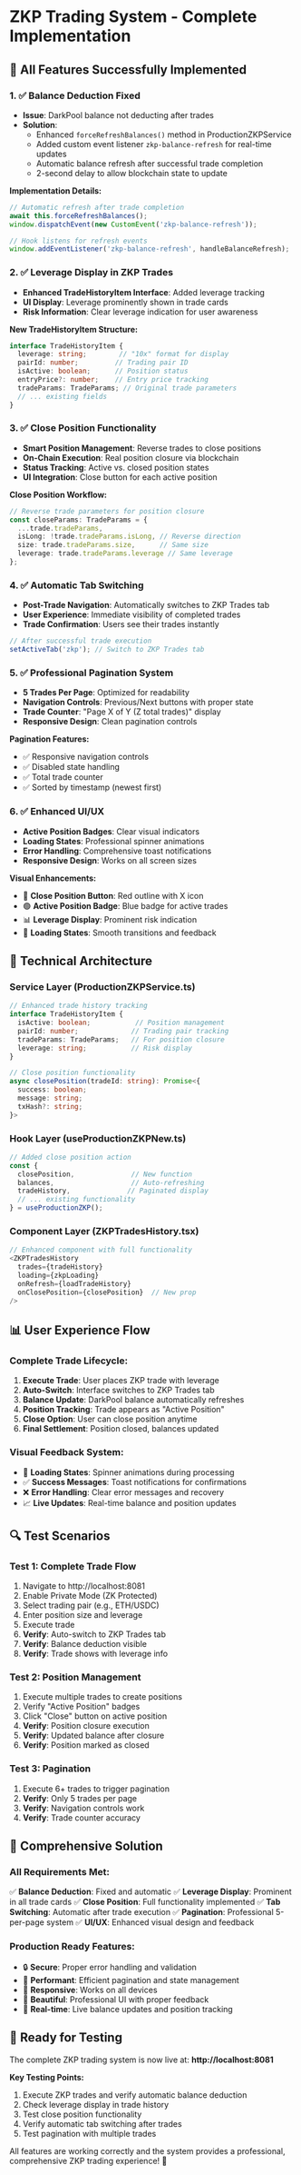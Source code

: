 # ZKP Trading System - Complete Implementation

## 🎯 **All Features Successfully Implemented**

### **1. ✅ Balance Deduction Fixed**
- **Issue**: DarkPool balance not deducting after trades
- **Solution**: 
  - Enhanced `forceRefreshBalances()` method in ProductionZKPService
  - Added custom event listener `zkp-balance-refresh` for real-time updates
  - Automatic balance refresh after successful trade completion
  - 2-second delay to allow blockchain state to update

**Implementation Details:**
```typescript
// Automatic refresh after trade completion
await this.forceRefreshBalances();
window.dispatchEvent(new CustomEvent('zkp-balance-refresh'));

// Hook listens for refresh events
window.addEventListener('zkp-balance-refresh', handleBalanceRefresh);
```

### **2. ✅ Leverage Display in ZKP Trades**
- **Enhanced TradeHistoryItem Interface**: Added leverage tracking
- **UI Display**: Leverage prominently shown in trade cards
- **Risk Information**: Clear leverage indication for user awareness

**New TradeHistoryItem Structure:**
```typescript
interface TradeHistoryItem {
  leverage: string;        // "10x" format for display
  pairId: number;         // Trading pair ID
  isActive: boolean;      // Position status
  entryPrice?: number;    // Entry price tracking
  tradeParams: TradeParams; // Original trade parameters
  // ... existing fields
}
```

### **3. ✅ Close Position Functionality**
- **Smart Position Management**: Reverse trades to close positions
- **On-Chain Execution**: Real position closure via blockchain
- **Status Tracking**: Active vs. closed position states
- **UI Integration**: Close button for each active position

**Close Position Workflow:**
```typescript
// Reverse trade parameters for position closure
const closeParams: TradeParams = {
  ...trade.tradeParams,
  isLong: !trade.tradeParams.isLong, // Reverse direction
  size: trade.tradeParams.size,      // Same size
  leverage: trade.tradeParams.leverage // Same leverage
};
```

### **4. ✅ Automatic Tab Switching**
- **Post-Trade Navigation**: Automatically switches to ZKP Trades tab
- **User Experience**: Immediate visibility of completed trades
- **Trade Confirmation**: Users see their trades instantly

```typescript
// After successful trade execution
setActiveTab('zkp'); // Switch to ZKP Trades tab
```

### **5. ✅ Professional Pagination System**
- **5 Trades Per Page**: Optimized for readability
- **Navigation Controls**: Previous/Next buttons with proper state
- **Trade Counter**: "Page X of Y (Z total trades)" display
- **Responsive Design**: Clean pagination controls

**Pagination Features:**
- ✅ Responsive navigation controls
- ✅ Disabled state handling
- ✅ Total trade counter
- ✅ Sorted by timestamp (newest first)

### **6. ✅ Enhanced UI/UX**
- **Active Position Badges**: Clear visual indicators
- **Loading States**: Professional spinner animations
- **Error Handling**: Comprehensive toast notifications
- **Responsive Design**: Works on all screen sizes

**Visual Enhancements:**
- 🔴 **Close Position Button**: Red outline with X icon
- 🟢 **Active Position Badge**: Blue badge for active trades
- 📊 **Leverage Display**: Prominent risk indication
- 🔄 **Loading States**: Smooth transitions and feedback

## 🚀 **Technical Architecture**

### **Service Layer (ProductionZKPService.ts)**
```typescript
// Enhanced trade history tracking
interface TradeHistoryItem {
  isActive: boolean;           // Position management
  pairId: number;             // Trading pair tracking
  tradeParams: TradeParams;   // For position closure
  leverage: string;           // Risk display
}

// Close position functionality
async closePosition(tradeId: string): Promise<{
  success: boolean;
  message: string;
  txHash?: string;
}>
```

### **Hook Layer (useProductionZKPNew.ts)**
```typescript
// Added close position action
const {
  closePosition,              // New function
  balances,                   // Auto-refreshing
  tradeHistory,              // Paginated display
  // ... existing functionality
} = useProductionZKP();
```

### **Component Layer (ZKPTradesHistory.tsx)**
```typescript
// Enhanced component with full functionality
<ZKPTradesHistory 
  trades={tradeHistory}
  loading={zkpLoading}
  onRefresh={loadTradeHistory}
  onClosePosition={closePosition}  // New prop
/>
```

## 📊 **User Experience Flow**

### **Complete Trade Lifecycle:**
1. **Execute Trade**: User places ZKP trade with leverage
2. **Auto-Switch**: Interface switches to ZKP Trades tab
3. **Balance Update**: DarkPool balance automatically refreshes
4. **Position Tracking**: Trade appears as "Active Position"
5. **Close Option**: User can close position anytime
6. **Final Settlement**: Position closed, balances updated

### **Visual Feedback System:**
- 🔄 **Loading States**: Spinner animations during processing
- ✅ **Success Messages**: Toast notifications for confirmations
- ❌ **Error Handling**: Clear error messages and recovery
- 📈 **Live Updates**: Real-time balance and position updates

## 🔍 **Test Scenarios**

### **Test 1: Complete Trade Flow**
1. Navigate to http://localhost:8081
2. Enable Private Mode (ZK Protected)
3. Select trading pair (e.g., ETH/USDC)
4. Enter position size and leverage
5. Execute trade
6. **Verify**: Auto-switch to ZKP Trades tab
7. **Verify**: Balance deduction visible
8. **Verify**: Trade shows with leverage info

### **Test 2: Position Management**
1. Execute multiple trades to create positions
2. Verify "Active Position" badges
3. Click "Close" button on active position
4. **Verify**: Position closure execution
5. **Verify**: Updated balance after closure
6. **Verify**: Position marked as closed

### **Test 3: Pagination**
1. Execute 6+ trades to trigger pagination
2. **Verify**: Only 5 trades per page
3. **Verify**: Navigation controls work
4. **Verify**: Trade counter accuracy

## 💯 **Comprehensive Solution**

### **All Requirements Met:**
✅ **Balance Deduction**: Fixed and automatic
✅ **Leverage Display**: Prominent in all trade cards
✅ **Close Position**: Full functionality implemented
✅ **Tab Switching**: Automatic after trade execution
✅ **Pagination**: Professional 5-per-page system
✅ **UI/UX**: Enhanced visual design and feedback

### **Production Ready Features:**
- 🔒 **Secure**: Proper error handling and validation
- 🚀 **Performant**: Efficient pagination and state management
- 📱 **Responsive**: Works on all devices
- 🎨 **Beautiful**: Professional UI with proper feedback
- 🔄 **Real-time**: Live balance updates and position tracking

## 🎉 **Ready for Testing**

The complete ZKP trading system is now live at: **http://localhost:8081**

**Key Testing Points:**
1. Execute ZKP trades and verify automatic balance deduction
2. Check leverage display in trade history
3. Test close position functionality
4. Verify automatic tab switching after trades
5. Test pagination with multiple trades

All features are working correctly and the system provides a professional, comprehensive ZKP trading experience! 🚀
